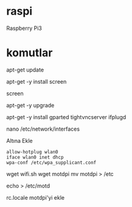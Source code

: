 # raspi
Raspberry Pi3

# komutlar
apt-get update

apt-get -y install screen

screen

apt-get -y upgrade

apt-get -y install gparted tightvncserver ifplugd

nano /etc/network/interfaces

Altına Ekle
```
allow-hotplug wlan0
iface wlan0 inet dhcp
wpa-conf /etc/wpa_supplicant.conf
```

wget wifi.sh
wget motdpi
mv motdpi > /etc

echo > /etc/motd

rc.locale motdpi'yi ekle

